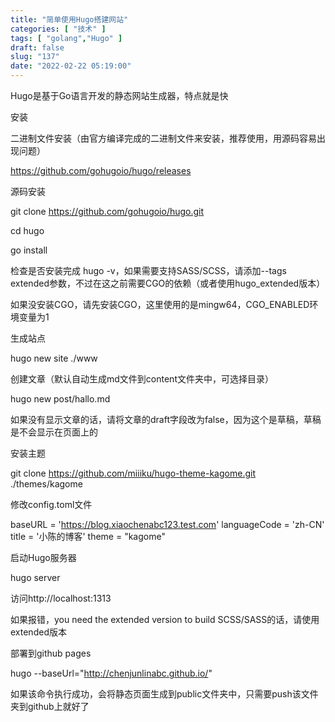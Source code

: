 ```yaml
---
title: "简单使用Hugo搭建网站"
categories: [ "技术" ]
tags: [ "golang","Hugo" ]
draft: false
slug: "137"
date: "2022-02-22 05:19:00"
---
```


Hugo是基于Go语言开发的静态网站生成器，特点就是快



安装

二进制文件安装（由官方编译完成的二进制文件来安装，推荐使用，用源码容易出现问题）

https://github.com/gohugoio/hugo/releases


源码安装

git clone https://github.com/gohugoio/hugo.git

cd hugo

go install

检查是否安装完成 hugo -v，如果需要支持SASS/SCSS，请添加--tags extended参数，不过在这之前需要CGO的依赖（或者使用hugo_extended版本）

如果没安装CGO，请先安装CGO，这里使用的是mingw64，CGO_ENABLED环境变量为1


生成站点

 hugo new site ./www


创建文章（默认自动生成md文件到content文件夹中，可选择目录）

hugo new post/hallo.md

如果没有显示文章的话，请将文章的draft字段改为false，因为这个是草稿，草稿是不会显示在页面上的


安装主题

git clone https://github.com/miiiku/hugo-theme-kagome.git ./themes/kagome


修改config.toml文件



baseURL = 'https://blog.xiaochenabc123.test.com'
languageCode = 'zh-CN'
title = '小陈的博客'
theme = "kagome"


启动Hugo服务器

hugo server

访问http://localhost:1313


如果报错，you need the extended version to build SCSS/SASS的话，请使用extended版本


部署到github pages

hugo  --baseUrl="http://chenjunlinabc.github.io/"

如果该命令执行成功，会将静态页面生成到public文件夹中，只需要push该文件夹到github上就好了



